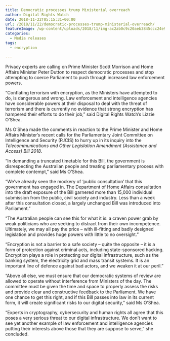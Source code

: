 ```yaml
---
title: Democratic processes trump Ministerial overreach
author: Digital Rights Watch
date: 2018-11-22T05:15:31+00:00
url: /2018/11/22/democratic-processes-trump-ministerial-overreach/
featureImage: /wp-content/uploads/2018/11/img-ac2ab0c9c20aeb3845ccc24e905fcb08.jpg
categories:
  - Media releases
tags:
  - encryption

---
```

Privacy experts are calling on Prime Minister Scott Morrison and Home Affairs Minister Peter Dutton to respect democratic processes and stop attempting to coerce Parliament to push through increased law enforcement powers.  


“Conflating terrorism with encryption, as the Ministers have attempted to do, is dangerous and wrong. Law enforcement and intelligence agencies have considerable powers at their disposal to deal with the threat of terrorism and there is currently no evidence that strong encryption has hampered their efforts to do their job,” said Digital Rights Watch’s Lizzie O’Shea.  


Ms O’Shea made the comments in reaction to the Prime Minister and Home Affairs Minister’s recent calls for the Parliamentary Joint Committee on Intelligence and Security (PJCIS) to hurry up in its inquiry into the _Telecommunications and Other Legislation Amendment (Assistance and Access) Bill 2018_.  


“In demanding a truncated timetable for this Bill, the government is disrespecting the Australian people and treating parliamentary process with complete contempt,” said Ms O’Shea.  


“We’ve already seen the mockery of ‘public consultation’ that this government has engaged in. The Department of Home Affairs consultation into the draft exposure of the Bill garnered more than 15,000 individual submission from the public, civil society and industry. Less than a week after this consultation closed, a largely unchanged Bill was introduced into Parliament.”  


“The Australian people can see this for what it is: a craven power grab by weak politicians who are seeking to distract from their own incompetence. Ultimately, we may all pay the price &#8211; with ill-fitting and badly designed legislation and provides huge powers with little to no oversight.”  


“Encryption is not a barrier to a safe society &#8211; quite the opposite &#8211; it is a form of protection against criminal acts, including state-sponsored hacking. Encryption plays a role in protecting our digital infrastructure, such as the banking system, the electricity grid and mass transit systems. It is an important line of defence against bad actors, and we weaken it at our peril.”  


“Above all else, we must ensure that our democratic systems of review are allowed to operate without interference from Ministers of the day. The committee must be given the time and space to properly assess the risks and provide clear and constructive feedback to the Parliament. We have one chance to get this right, and if this Bill passes into law in its current form, it will create significant risks to our digital security,” said Ms O’Shea.  


“Experts in cryptography, cybersecurity and human rights all agree that this poses a very serious threat to our digital infrastructure. We don’t want to see yet another example of law enforcement and intelligence agencies putting their interests above those that they are suppose to serve,” she concluded.